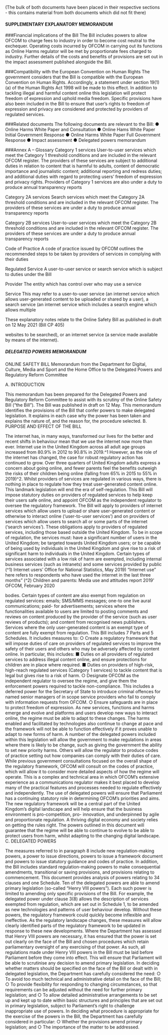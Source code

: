 (The bulk of both documents have been placed in their respective sections - this contains material from both documents which did not fit there)

#### SUPPLEMENTARY EXPLANATORY MEMORANDUM

###Financial implications of the Bill
The Bill includes powers to allow OFCOM to charge fees to industry in order
to become cost neutral to the exchequer. Operating costs incurred by OFCOM in
carrying out its functions as Online Harms regulator will be met by proportionate fees
charged to industry. Further details of the costs and benefits of provisions are set out
in the impact assessment published alongside the Bill.


###Compatibility with the European Convention on Human Rights
The government considers that the Bill is compatible with the European
Convention on Human Rights. Accordingly, a statement under section 19(1)(a) of the
Human Rights Act 1998 will be made to this effect.
In addition to tackling illegal and harmful content online this legislation will
protect freedom of expression and uphold media freedom. Specific provisions have
also been included in the Bill to ensure that user’s rights to freedom of expression
and privacy are considered and protected by providers of regulated services.

###Related documents
The following documents are relevant to the Bill:
● Online Harms White Paper and Consultation
● Online Hams White Paper Initial Government Response
● Online Harms White Paper Full Government Response
● Impact assessment
● Delegated powers memorandum

###Annex A – Glossary
Category 1 services User-to-user services which meet the Category
1 threshold conditions and are included in the
relevant OFCOM register. The providers of
these services are subject to additional duties in
relation to content that is harmful to adults,
content of democratic importance and
journalistic content; additional reporting and
redress duties; and additional duties with regard
to protecting users’ freedom of expression and
privacy rights. Providers of Category 1 services
are also under a duty to produce annual
transparency reports

Category 2A services Search services which meet the Category 2A
threshold conditions and are included in the
relevant OFCOM register. The providers of
these services are under a duty to produce
annual transparency reports

Category 2B services User-to-user services which meet the Category
2B threshold conditions and are included in the
relevant OFCOM register. The providers of
these services are under a duty to produce
annual transparency reports

Code of Practice A code of practice issued by OFCOM outlines
the recommended steps to be taken by
providers of services in complying with their
duties

Regulated Service A user-to-user service or search service which
is subject to duties under the Bill

Provider The entity which has control over who may use
a service

Service
This may refer to a user-to-user service (an
internet service which allows user-generated
content to be uploaded or shared by a user), a
search service (an internet service which
includes a search engine which allows multiple

These explanatory notes relate to the Online Safety Bill as published in draft on 12 May 2021 (Bill CP 405)

websites to be searched), or an internet service
(a service made available by means of the
internet).


##### DELEGATED POWERS MEMORANDUM

ONLINE SAFETY BILL
Memorandum from the Department for Digital, Culture, Media and Sport and the
Home Office to the Delegated Powers and Regulatory Reform Committee

A. INTRODUCTION

This memorandum has been prepared for the Delegated Powers and Regulatory
Reform Committee to assist with its scrutiny of the Online Safety Bill (“the Bill”). The
Bill was published in draft on 12 May.
This memorandum identifies the provisions of the Bill that confer powers to make
delegated legislation. It explains in each case why the power has been taken and
explains the nature of, and the reason for, the procedure selected.
B. PURPOSE AND EFFECT OF THE BILL

The internet has, in many ways, transformed our lives for the better and recent shifts
in behaviour mean that we use the internet now more than ever. Internet use in the
United Kingdom across all adult age groups increased from 80.9% in 2012 to 90.8%
in 2019.^1
However, as the role of the internet has changed, the case for robust regulatory
action has continued to grow. Over three quarters of United Kingdom adults express
a concern about going online, and fewer parents feel the benefits outweigh the risks
of their children being online (falling from 65% in 2015 to 55% in 2019)^2. Whilst
providers of services are regulated in various ways, there is nothing in place to
regulate how they treat user-generated content online.
This landmark legislation will end the era of self-regulation. This Bill will impose
statutory duties on providers of regulated services to help keep their users safe
online, and appoint OFCOM as the independent regulator to oversee the regulatory
framework. The Bill will apply to providers of internet services which allow users to
upload or share user-generated content or otherwise to interact online (‘user-to-user
services’) and on providers of services which allow users to search all or some parts
of the internet (‘search services’).
These obligations apply to providers of regulated services, including those based
outside the United Kingdom. To be in scope of regulation, the services must: have a
significant number of users in the United Kingdom; be targeted towards United
Kingdom users; or be capable of being used by individuals in the United Kingdom and
give rise to a risk of significant harm to individuals in the United Kingdom.
Certain types of services associated with a low risk of harm are exempted, including
internal business services (such as intranets) and some services provided by public
(^1) Internet users’ Office for National Statistics, May 2019) “Internet use” here refers to respondents who have
used the internet in the last three months”
(^2) Children and parents: Media use and attitudes report 2019' OFCOM, February 2020

bodies. Certain types of content are also exempt from regulation on regulated
services: emails; SMS/MMS messages; one-to one live aural communications; paid-
for advertisements; services where the functionalities available to users are limited to
posting comments and reviews on content produced by the provider of the service
(such as user reviews of products); and content from recognised news publishers.
Services where the only user-generated content is an exempt type of content are fully
exempt from regulation.
This Bill includes 7 Parts and 5 Schedules. It includes measures to:
○ Create a regulatory framework that will impose duties of care on providers of
regulated services to improve the safety of their users and others who may
be adversely affected by content online. In particular, this includes:
■ Duties on all providers of regulated services to address illegal content
online, and ensure protections for children are in place where
required.
■ Duties on providers of high-risk, high-reach regulated services
(Category 1 services) to tackle content that is legal but gives rise to a
risk of harm.
○ Designate OFCOM as the independent regulator to oversee the regime, and
give them the enforcement powers required to tackle non-compliance. This
includes a deferred power for the Secretary of State to introduce criminal
offences for named senior managers of in scope service providers who fail to
comply with information requests from OFCOM.
○ Ensure safeguards are in place to protect freedom of expression.
As new services, functions and harms emerge and evolve and platforms and users
develop new ways to interact online, the regime must be able to adapt to these
changes. The harms enabled and facilitated by technologies also continue to change
at pace and the framework will not be able to function effectively if it proves unable to
adapt to new forms of harm.
A number of the delegated powers included within this legislation will allow the
government to make regulations in areas where there is likely to be change, such as
giving the government the ability to set new priority harms. Others will allow the
regulator to produce codes of practice setting out how companies can comply with
their duties of care. While previous government consultations focused on the overall
shape of the regulatory framework, OFCOM will consult on the codes of practice,
which will allow it to consider more detailed aspects of how the regime will operate.
This is a complex and technical area in which OFCOM’s extensive experience as a
communications regulator makes it best placed to develop many of the practical
features and processes needed to regulate effectively and independently. The use of
delegated powers will ensure that Parliament has a continuing statutory role in
determining OFCOM’s priorities and aims.
The new regulatory framework will be a central part of the United Kingdom’s digital
landscape and will help ensure that the business environment is pro-competition, pro-
innovation, and underpinned by agile and proportionate regulation. A thriving digital
economy and society relies on getting the rules right. The powers outlined in this
document will guarantee that the regime will be able to continue to evolve to be able
to protect users from harm, whilst adapting to the changing digital landscape.
C. DELEGATED POWERS

The measures referred to in paragraph 8 include new regulation-making powers, a
power to issue directions, powers to issue a framework document and powers to
issue statutory guidance and codes of practice. In addition, the Bill includes standard
regulation-making powers to make consequential amendments, transitional or saving
provisions, and provisions relating to commencement. This document provides
analysis of powers relating to 34 clauses and one Schedule.
Ten of the delegated powers are able to amend primary legislation (so-called “Henry
VIII powers”). Each such power is limited to amending only specific provisions of the
Bill. For example, the delegated power under clause 3(8) allows the description of
services exempted from regulation, which are set out in Schedule 1, to be amended
as new technologies and patterns of user behaviour develop. Without these powers,
the regulatory framework could quickly become inflexible and ineffective. As the
regulatory landscape changes, these measures will allow clearly identified parts of the
regulatory framework to be updated in response to these new developments.
Where the Department has assessed that Henry VIII powers are necessary, it has
ensured that the power is set out clearly on the face of the Bill and chosen
procedures which retain parliamentary oversight of any exercising of that power. As
such, all regulations made under Henry VIII powers in the Bill must be laid before
Parliament before they come into effect. This will ensure that Parliament will be able
to scrutinise any decision to amend primary legislation.
In deciding whether matters should be specified on the face of the Bill or dealt with in
delegated legislation, the Department has carefully considered the need:
○ To avoid too much technical and administrative detail on the face of the Bill;
○ To provide flexibility for responding to changing circumstances, so that
requirements can be adjusted without the need for further primary legislation;
and
○ To allow detailed administrative arrangements to be set up and kept up to
date within basic structures and principles that are set out in primary
legislation, subject to Parliament’s right to challenge inappropriate use of
powers.
In deciding what procedure is appropriate for the exercise of the powers in the Bill,
the Department has carefully considered in particular:
○ Whether the provisions amend primary legislation; and
○ The importance of the matter to be addressed.
